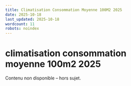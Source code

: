 ```yaml
---
title: Climatisation Consommation Moyenne 100M2 2025
date: 2025-10-18
last_updated: 2025-10-18
wordcount: 11
robots: noindex
---
```


# climatisation consommation moyenne 100m2 2025

Contenu non disponible – hors sujet.